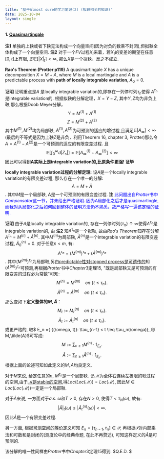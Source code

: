 ```yaml
---
title: "基于Almost sure的学习笔记(2) (拟鞅相关的知识)"
date: 2025-10-04
layout: single
---
```


#### 1. [Quasimartingale](https://almostsuremath.com/2012/04/12/quasimartingales/)

**注1** 单独的上鞅或者下鞅无法构成一个向量空间(因为对负的数乘不封闭),但拟鞅全体构成了一个向量空间. 
**注2** 对于一个$FV$过程$X_t$来着，若$X_t$的变差的期望在任意$[0,t]$上有限, 即$\mathbb{E}[|X|_t]<\infty$, 那么$X$是一个拟鞅，反之不成立.


**Rao's Theorem (Protter p119)**
A quasimartingale $X$ has a unique decomposition $X = M+A$, where $M$ is a local martingale and $A$ is a predictable process with **path of locally integrable variation**, $A_0 = 0$. 

**证明** 证明重点是$A$ 是locally integrable variation的,即存在一列停时列$\tau_n$使得 $A^{\tau_n}$是integrable variation的. 根据拟鞅的分解定理，$X = Y-Z$, 其中$Y,Z$均为非负上鞅,那么根据Doob Meyer分解，
$$Y = M^{(1)} + A^{(1)}$$ $$Z = M^{(2)} + A^{(2)}$$
其中$M^{(1)}, M^{(2)}$均为局部鞅, $A^{(1)},A^{(2)}$为可预测的适应的增过程,且满足$\mathbb{E}[A_{\infty}] < \infty$ (最后的不等式是因为上鞅$Z$是非负，利用Theorem 16, chapter 3, Protter)那么令$A = A^{(1)} - A^{(2)}$是一个可预测的适应的有限变差过程. 且 $$\mathbb{E}[{\int_0^\infty} d|Z_s|] = \mathbb{E}[A^{(1)}_\infty + A^{(2)}_\infty] < \infty $$
因此可以得到**A实际上是integrable variation的,比原条件更强! 证毕**

**locally integrable variation过程的分解定理:**
设$A$是一个locally integrable variation的有限变差过程, 那么存在一个唯一的分解:  
$$A = M + \tilde{A}$$. 
其中$M$是一个局部鞅, A是一个可预测的有限变差过程. 
**注**<span style="color:blue"> 此问题出自$Protter$书中$Compensator$这一节，并未给出严格证明. 因为A局部化之后才是quasimartingle, 而我对从局部化之后如何回到整体的证明方法仍不熟悉，故严格写一遍该定理的证明.  </span>

**证明** 由于$A$是locally integrable variation的, 存在一列停时列$\{\tau_n\} \uparrow \infty$使得$A^{\tau_n}$是integrable variation的, 由 **注2** 知$A^{\tau_n}$是一个拟鞅, 故由$Rao's \ Theorem$知存在分解 $A^{\tau_n} = M^{(n)} + \tilde{A}^{(n)}$. 其中$M^{(n)}$为局部鞅, $\tilde{A}^{(n)}$是一个integrable variation的有限变差过程, $\tilde{A}_0^{(n)} = 0$. 
对于任意$n < m$, 有:
$$A^{\tau_n} = (M^{(m)})^{\tau_n} +(\tilde{A}^{(m)})^{\tau_n}$$. 
其中$(M^{(m)})^{\tau_n}$为局部鞅,另由[predictable性对stopped process是可遗传的](https://almostsuremath.com/2009/11/15/stopping-times-and-the-debut-theorem/)知$(\tilde{A}^{(m)})^{\tau_n}$可预测,再根据$Protter$书中$Chapter 3$定理15, "既是局部鞅又是可预测的有限变差的过程必为常数"可知:  
$$ M^{(n)} = M^{(m)} \quad on\  \{ t\leq \tau_n\}.  $$
$$ \tilde{A}^{(n)} =\tilde{A}^{(m)} \quad on\  \{ t\leq \tau_n\}.  $$ 
那么变如下**定义整体的$M, \tilde{A}$**：
$$M_t := M_t^{(n)}  \quad on \ \{ t\leq \tau_n\}.  $$
$$\tilde{A}_t  := \tilde{A}_t^{(n)} \quad on \ \{ t\leq \tau_n\}. $$
或更严格的, 取$ E_n =\{ {(\omega, t)}: \tau_{n-1} < t \leq \tau_n(\omega)\}$,则$M,\tilde{A}$可写成:  
$$M:=\sum_{n\geq 1} M^{(n)} \cdot 1_{E_n}. $$
$$\tilde{A}:= \sum_{n \geq 1} \tilde{A}^{(n)}\cdot 1_{E_n}.  $$
根据上面的论述可知如此定义的$M,A$均良定义. 

对于$M$来说, 给定任意的$n$, $M^{\tau_n}$是一个局部鞅. 记$\mathcal{M}$为全体右连续左极限的鞅过程的空间,由于[$\mathcal{M}$是stable的空间](https://almostsuremath.com/2009/12/23/localization/),得$Loc(Loc(\mathcal{M})) = Loc(\mathcal{M})$, 因此$M \in Loc(Loc(\mathcal{M}))$一定是一个局部鞅. 

对于$\tilde{A}$来说, 一方面对于$a.s. \ \omega$和$T>0$, 存在$N>0$, 使得$T< \tau_{N}(\omega)$, 故有:  
$$|\tilde{A}|_t(\omega) \leq |\tilde{A}^{(n)}_t (\omega)| < \infty. $$
因此$\tilde{A}$是一个有限变差过程.

另一方面, 根据[可测空间的等价定义](https://almostsuremath.com/2016/11/22/predictable-processes/)可知 $E_n  = (\tau_{n-1}, \tau_n]\in \mathcal{P}$, 再根据$\mathcal{P}$对内部乘法和可数和是封闭的(测度论中的经典命题, 在此不再赘述), 可知这样定义的$\tilde{A}$是可预测的.  

该分解的唯一性同样由$Protter$书中$Chapter 3$定理$15$得到. $Q.E.D. $